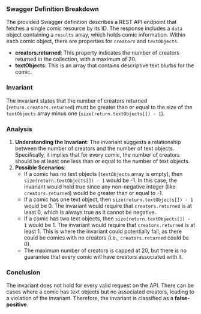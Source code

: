 ### Swagger Definition Breakdown
The provided Swagger definition describes a REST API endpoint that fetches a single comic resource by its ID. The response includes a `data` object containing a `results` array, which holds comic information. Within each comic object, there are properties for `creators` and `textObjects`.

- **creators.returned**: This property indicates the number of creators returned in the collection, with a maximum of 20.
- **textObjects**: This is an array that contains descriptive text blurbs for the comic.

### Invariant
The invariant states that the number of creators returned (`return.creators.returned`) must be greater than or equal to the size of the `textObjects` array minus one (`size(return.textObjects[]) - 1`). 

### Analysis
1. **Understanding the Invariant**: The invariant suggests a relationship between the number of creators and the number of text objects. Specifically, it implies that for every comic, the number of creators should be at least one less than or equal to the number of text objects.
2. **Possible Scenarios**:
   - If a comic has no text objects (`textObjects` array is empty), then `size(return.textObjects[]) - 1` would be -1. In this case, the invariant would hold true since any non-negative integer (like `creators.returned`) would be greater than or equal to -1.
   - If a comic has one text object, then `size(return.textObjects[]) - 1` would be 0. The invariant would require that `creators.returned` is at least 0, which is always true as it cannot be negative.
   - If a comic has two text objects, then `size(return.textObjects[]) - 1` would be 1. The invariant would require that `creators.returned` is at least 1. This is where the invariant could potentially fail, as there could be comics with no creators (i.e., `creators.returned` could be 0).
   - The maximum number of creators is capped at 20, but there is no guarantee that every comic will have creators associated with it.

### Conclusion
The invariant does not hold for every valid request on the API. There can be cases where a comic has text objects but no associated creators, leading to a violation of the invariant. Therefore, the invariant is classified as a **false-positive**.
